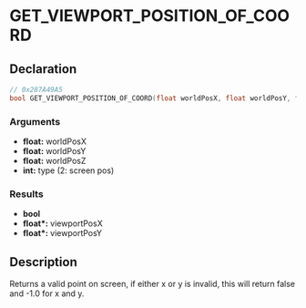# GET_VIEWPORT_POSITION_OF_COORD

## Declaration
```cpp
// 0x287A49A5
bool GET_VIEWPORT_POSITION_OF_COORD(float worldPosX, float worldPosY, float worldPosZ, int type, float* viewportPosX, float* viewportPosY);
```

### Arguments
- **float:** worldPosX
- **float:** worldPosY
- **float:** worldPosZ
- **int:** type (2: screen pos)

### Results
- **bool**
- **float\*:** viewportPosX
- **float\*:** viewportPosY

## Description
Returns a valid point on screen, if either x or y is invalid, this will return false and -1.0 for x and y.